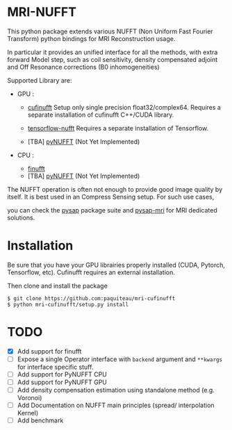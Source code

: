 # MRI-NUFFT 

This python package extends various NUFFT (Non Uniform Fast Fourier Transform) python bindings for MRI Reconstruction usage. 

In particular it provides an unified interface for all the methods, with extra forward Model step, such as coil sensitivity, density compensated adjoint and Off Resonance corrections (B0 inhomogeneities)

Supported Library are: 
- GPU :
   - [cufinufft](https://github.com/flatironinstitute/cufinufft/) 
     Setup only single precision float32/complex64. Requires a separate installation of cufinufft C++/CUDA library. 
     
   - [tensorflow-nufft](https://github.com/mrphys/tensorflow-nufft) 
     Requires a separate installation of Tensorflow.
     
   - [TBA] [pyNUFFT](https://github.com/jyhmiinlin/pynufft) 
     (Not Yet Implemented)
   
     
- CPU : 
   - [finufft](https://github.com/flatironinstitute/finufft)
   - [TBA] [pyNUFFT](https://github.com/jyhmiinlin/pynufft)
     (Not Yet Implemented)

The NUFFT operation is often not enough to provide good image quality by itself. It is best used in an Compress Sensing setup. For such use cases,

you can check the [pysap](https://github.com/CEA-COSMIC/pysap/) package suite and  [pysap-mri](https://github.com/CEA-COSMIC/pysap-mri) for MRI dedicated solutions.

# Installation 

Be sure that you have your GPU librairies properly installed (CUDA, Pytorch, Tensorflow, etc).
Cufinufft requires an external installation.

Then clone and install the package
```shell
$ git clone https://github.com:paquiteau/mri-cufinufft
$ python mri-cufinufft/setup.py install 
```

# TODO 

- [x] Add support for finufft
- [ ] Expose a single Operator interface with `backend` argument and `**kwargs` for interface specific stuff.
- [ ] Add support for PyNUFFT CPU
- [ ] Add support for PyNUFFT GPU 
- [ ] Add density compensation estimation using standalone method (e.g. Voronoi)
- [ ] Add Documentation on NUFFT main principles (spread/ interpolation Kernel)
- [ ] Add benchmark 
